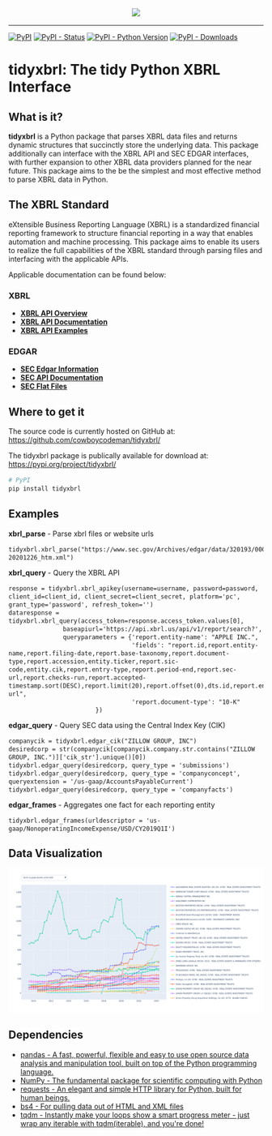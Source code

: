 <div align="center">
  <img src="https://www.xbrl.org/wp-content/themes/xbrl/images/logoHeader.png"><br>
</div>

-----------------

[![PyPI](https://img.shields.io/pypi/v/tidyxbrl)](https://pypi.org/project/tidyxbrl/#history)
[![PyPI - Status](https://img.shields.io/pypi/status/tidyxbrl)](https://pypi.org/project/tidyxbrl/)
[![PyPI - Python Version](https://img.shields.io/pypi/pyversions/tidyxbrl)](https://pypi.org/project/tidyxbrl/)
[![PyPI - Downloads](https://img.shields.io/pypi/dm/tidyxbrl)](https://pypi.org/project/tidyxbrl/)

# tidyxbrl: The tidy Python XBRL Interface

## What is it?

**tidyxbrl** is a Python package that parses XBRL data files and returns dynamic structures that succinctly store the underlying data. This package additionally can interface with the XBRL API and SEC EDGAR interfaces, with further expansion to other XBRL data providers planned for the near future. This package aims to the be the simplest and most effective method to parse XBRL data in Python.

## The XBRL Standard
eXtensible Business Reporting Language (XBRL) is a standardized financial reporting framework to structure financial reporting in a way that enables automation and machine processing. This package aims to enable its users to realize the full capabilities of the XBRL standard through parsing files and interfacing with the applicable APIs.

Applicable documentation can be found below:
### XBRL
  - [**XBRL API Overview**][xbrl-api-url]
  - [**XBRL API Documentation**][xbrl-documentation-url]
  - [**XBRL API Examples**][xbrl-example-url]

### EDGAR
  - [**SEC Edgar Information**][sec-edgar-data-url]
  - [**SEC API Documentation**][sec-api-documentation-url]
  - [**SEC Flat Files**][sec-flatfiles-url]
  
  [xbrl-api-url]: https://xbrl.us/home/use/xbrl-api/
  [xbrl-documentation-url]: http://files.xbrl.us/documents/XBRL-API-V1.4.pdf
  [xbrl-example-url]: https://xbrlus.github.io/xbrl-api/#/document/getDocumentInfo
  [sec-edgar-data-url]: https://www.sec.gov/os/accessing-edgar-data
  [sec-api-documentation-url]: https://www.sec.gov/edgar/sec-api-documentation
  [sec-flatfiles-url]: https://www.sec.gov/Archives/edgar/full-index/

## Where to get it
The source code is currently hosted on GitHub at:
https://github.com/cowboycodeman/tidyxbrl/

The tidyxbrl package is publically available for download at:
https://pypi.org/project/tidyxbrl/

```sh
# PyPI
pip install tidyxbrl
```
## Examples
**xbrl_parse** - Parse xbrl files or website urls
```
tidyxbrl.xbrl_parse("https://www.sec.gov/Archives/edgar/data/320193/000032019321000010/aapl-20201226_htm.xml")
```

**xbrl_query** - Query the XBRL API
```
response = tidyxbrl.xbrl_apikey(username=username, password=password, client_id=client_id, client_secret=client_secret, platform='pc', grant_type='password', refresh_token='')
dataresponse = tidyxbrl.xbrl_query(access_token=response.access_token.values[0], 
               baseapiurl='https://api.xbrl.us/api/v1/report/search?',
               queryparameters = {'report.entity-name': "APPLE INC.",
                                  'fields': "report.id,report.entity-name,report.filing-date,report.base-taxonomy,report.document-type,report.accession,entity.ticker,report.sic-code,entity.cik,report.entry-type,report.period-end,report.sec-url,report.checks-run,report.accepted-timestamp.sort(DESC),report.limit(20),report.offset(0),dts.id,report.entry-url",
                                  'report.document-type': "10-K"
                        })
```

**edgar_query** - Query SEC data using the Central Index Key (CIK)
```
companycik = tidyxbrl.edgar_cik("ZILLOW GROUP, INC")
desiredcorp = str(companycik[companycik.company.str.contains("ZILLOW GROUP, INC.")]['cik_str'].unique()[0])
tidyxbrl.edgar_query(desiredcorp, query_type = 'submissions')
tidyxbrl.edgar_query(desiredcorp, query_type = 'companyconcept', queryextension = '/us-gaap/AccountsPayableCurrent')
tidyxbrl.edgar_query(desiredcorp, query_type = 'companyfacts')
```

**edgar_frames** - Aggregates one fact for each reporting entity
```
tidyxbrl.edgar_frames(urldescriptor = 'us-gaap/NonoperatingIncomeExpense/USD/CY2019Q1I')
```

## Data Visualization

![Real Estate Assets](figures/real_estate_assets.png)

## Dependencies
- [pandas - A fast, powerful, flexible and easy to use open source data analysis and manipulation tool, built on top of the Python programming language.](https://pandas.pydata.org/)
- [NumPy - The fundamental package for scientific computing with Python](https://www.numpy.org)
- [requests - An elegant and simple HTTP library for Python, built for human beings.](https://docs.python-requests.org/en/master/)
- [bs4 - For pulling data out of HTML and XML files](https://www.crummy.com/software/BeautifulSoup/bs4/doc/)
- [tqdm - Instantly make your loops show a smart progress meter - just wrap any iterable with tqdm(iterable), and you're done!](https://tqdm.github.io/)